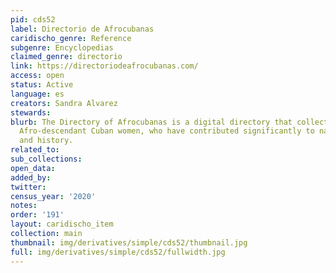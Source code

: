 ```yaml
---
pid: cds52
label: Directorio de Afrocubanas
caridischo_genre: Reference
subgenre: Encyclopedias
claimed_genre: directorio
link: https://directoriodeafrocubanas.com/
access: open
status: Active
language: es
creators: Sandra Alvarez
stewards:
blurb: The Directory of Afrocubanas is a digital directory that collects files on
  Afro-descendant Cuban women, who have contributed significantly to national culture
  and history.
related_to:
sub_collections:
open_data:
added_by:
twitter:
census_year: '2020'
notes:
order: '191'
layout: caridischo_item
collection: main
thumbnail: img/derivatives/simple/cds52/thumbnail.jpg
full: img/derivatives/simple/cds52/fullwidth.jpg
---
```

